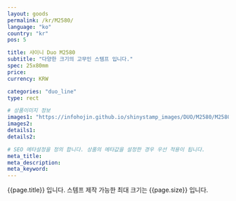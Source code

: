 ```yaml
---
layout: goods
permalink: /kr/M2580/
language: "ko"
country: "kr"
pos: 5

title: 샤이니 Duo M2580
subtitle: "다양한 크기의 고무인 스템프 입니다."
spec: 25x80mm
price:
currency: KRW

categories: "duo_line"
type: rect

# 상품이미지 정보
images1: "https://infohojin.github.io/shinystamp_images/DUO/M2580/M2580_1.jpg"
images2:
details1:
details2:    

# SEO 메타설정을 정의 합니다. 상품의 메타값을 설정한 경우 우선 적용이 됩니다.
meta_title: 
meta_description:
meta_keyword:
---
```


{{page.title}} 입니다. 스템프 제작 가능한 최대 크기는 {{page.size}} 입니다.
